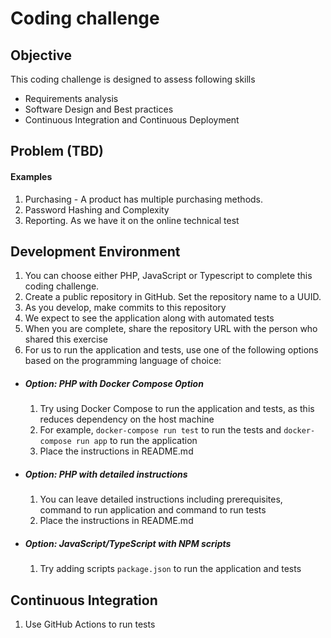 # Coding challenge

## Objective
This coding challenge is designed to assess following skills
* Requirements analysis
* Software Design and Best practices
* Continuous Integration and Continuous Deployment

## Problem (TBD)
#### Examples
1. Purchasing - A product has multiple purchasing methods.
2. Password Hashing and Complexity
3. Reporting. As we have it on the online technical test

## Development Environment
1. You can choose either PHP, JavaScript or Typescript to complete this coding challenge.
2. Create a public repository in GitHub. Set the repository name to a UUID.
3. As you develop, make commits to this repository
4. We expect to see the application along with automated tests
5. When you are complete, share the repository URL with the person who shared this exercise
6. For us to run the application and tests, use one of the following options based on the programming language of choice:
  - ##### Option: PHP with Docker Compose Option
    1. Try using Docker Compose to run the application and tests, as this reduces dependency on the host machine
    2. For example, `docker-compose run test` to run the tests and `docker-compose run app` to run the application
    3. Place the instructions in README.md
  - ##### Option: PHP with detailed instructions
    1. You can leave detailed instructions including prerequisites, command to run application and command to run tests
    2. Place the instructions in README.md
  - ##### Option: JavaScript/TypeScript with NPM scripts
    1. Try adding scripts `package.json` to run the application and tests

## Continuous Integration
1. Use GitHub Actions to run tests
